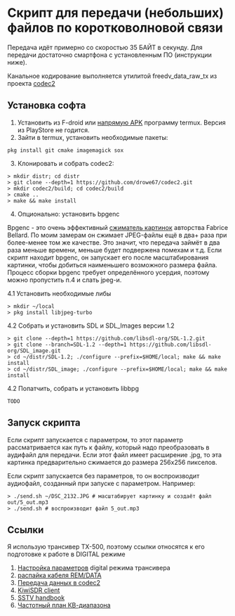 # Скрипт для передачи (небольших) файлов по коротковолновой связи

Передача идёт примерно со скоростью 35 БАЙТ в секунду.
Для передачи достаточно смартфона с установленным ПО (инструкции ниже).

Канальное кодирование выполняется утилитой freedv_data_raw_tx из проекта [codec2](https://github.com/drowe67/codec2)


## Установка софта

1. Установить из F-droid или [напрямую APK](https://github.com/termux/termux-app/releases) программу termux. Версия из PlayStore не годится.
2. Зайти в termux, установить необходимые пакеты:


```
pkg install git cmake imagemagick sox
```

3. Клонировать и собрать codec2:

```
> mkdir distr; cd distr
> git clone --depth=1 https://github.com/drowe67/codec2.git
> mkdir codec2/build; cd codec2/build
> cmake ..
> make && make install
```

4. Опционально: установить bpgenc

Bpgenc - это очень эффективный [сжиматель картинок](http://bellard.org/bpg/) авторства Fabrice Bellard. По моим замерам он сжимает JPEG-файлы ещё в два+ раза при более-менее том же качестве. Это значит, что передача займёт в два раза меньше времени, меньше будет подвержена помехам и т.д. Если скрипт находит bpgenc, он запускает его после масштабирования картинки, чтобы добиться наименьшего возможного размера файла. Процесс сборки bpgenc требует определённого усердия, поэтому можно пропустить п.4 и слать jpeg-и.

4.1 Установить необходимые либы

```
> mkdir ~/local
> pkg install libjpeg-turbo
```

4.2 Собрать и установить SDL и SDL_Images версии 1.2

```
> git clone --depth=1 https://github.com/libsdl-org/SDL-1.2.git
> git clone --branch=SDL-1.2 --depth=1 https://github.com/libsdl-org/SDL_image.git
> cd ~/distr/SDL-1.2; ./configure --prefix=$HOME/local; make && make install
> cd ~/distr/SDL_image; ./configure --prefix=$HOME/local; make && make install
```

4.2 Попатчить, собрать и установить libbpg


```
TODO
```



## Запуск скрипта

Если скрипт запускается с параметром, то этот параметр рассматривается как путь к файлу, который надо преобразовать в аудифайл для передачи.
Если этот файл имеет расширение .jpg, то эта картинка предварительно сжимается до размера 256х256 пикселов.

Если скрипт запускается без параметров, то он воспроизводит аудиофайл, созданный при запуске с параметром. Например:

```
> ./send.sh ~/DSC_2132.JPG # масштабирует картинку и создаёт файл out/5_out.mp3
> ./send.sh # воспроизводит файл 5_out.mp3
```

## Ссылки

Я использую трансивер TX-500, поэтому ссылки относятся к его подготовке к работе в DIGITAL режиме 

1. [Настройка параметров](https://downloads.lab599.com/TX500/Lab599-TX500-DIG-mode-setup-EN.pdf) digital режима трансивера
2. [распайка кабеля REM/DATA](https://downloads.lab599.com/TX500/Lab599-TX500-adapters-wiring-diagram.pdf)
2. [Передача данных в codec2](https://github.com/drowe67/codec2/blob/master/README_data.md)
2. [KiwiSDR client](https://github.com/jks-prv/kiwiclient)
2. [SSTV handbook](https://www.sstv-handbook.com/)
2. [Частотный план КВ-диапазона](https://srr.ru/tablitsa-chastotnogo-raspisaniya/)

